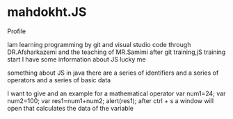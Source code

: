 # mahdokht.JS
Profile

Iam learning programming by git and visual studio code 
through DR.Afsharkazemi and the teaching of MR.Samimi
after git training,jS training start
I have some information about JS lucky me 

something about JS in java there are a series of identifiers and a series of operators and a series of basic data 

I want to give and an example for a mathematical operator 
var num1=24;
var num2=100;
var res1=num1+num2;
alert(res1);
after ctrl + s
a window will open that calculates the data of the variable 